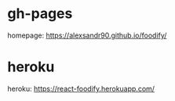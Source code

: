 # gh-pages
homepage: https://alexsandr90.github.io/foodify/
# heroku
heroku: https://react-foodify.herokuapp.com/
